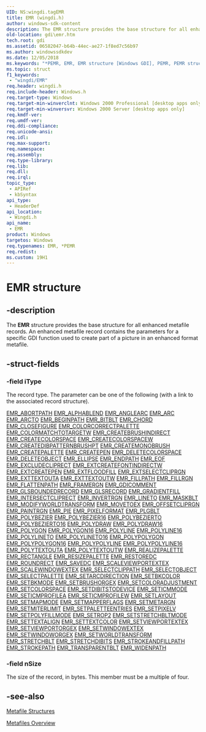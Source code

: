 ```yaml
---
UID: NS:wingdi.tagEMR
title: EMR (wingdi.h)
author: windows-sdk-content
description: The EMR structure provides the base structure for all enhanced metafile records. An enhanced metafile record contains the parameters for a specific GDI function used to create part of a picture in an enhanced format metafile.
old-location: gdi\emr.htm
tech.root: gdi
ms.assetid: 06582047-b64b-44ec-ae27-1f8ed7c56b97
ms.author: windowssdkdev
ms.date: 12/05/2018
ms.keywords: "*PEMR, EMR, EMR structure [Windows GDI], PEMR, PEMR structure pointer [Windows GDI], _win32_EMR_str, gdi.emr, wingdi/EMR, wingdi/PEMR"
ms.topic: struct
f1_keywords: 
 - "wingdi/EMR"
req.header: wingdi.h
req.include-header: Windows.h
req.target-type: Windows
req.target-min-winverclnt: Windows 2000 Professional [desktop apps only]
req.target-min-winversvr: Windows 2000 Server [desktop apps only]
req.kmdf-ver: 
req.umdf-ver: 
req.ddi-compliance: 
req.unicode-ansi: 
req.idl: 
req.max-support: 
req.namespace: 
req.assembly: 
req.type-library: 
req.lib: 
req.dll: 
req.irql: 
topic_type:
 - APIRef
 - kbSyntax
api_type:
 - HeaderDef
api_location:
 - Wingdi.h
api_name:
 - EMR
product: Windows
targetos: Windows
req.typenames: EMR, *PEMR
req.redist: 
ms.custom: 19H1
---
```


# EMR structure


## -description



The <b>EMR</b> structure provides the base structure for all enhanced metafile records. An enhanced metafile record contains the parameters for a specific GDI function used to create part of a picture in an enhanced format metafile.




## -struct-fields




### -field iType

The record type. The parameter can be one of the following (with a link to the associated record structure).

<a href="https://docs.microsoft.com/windows/win32/api/wingdi/ns-wingdi-emrabortpath">EMR_ABORTPATH</a>
<a href="https://docs.microsoft.com/windows/desktop/api/wingdi/ns-wingdi-emralphablend">EMR_ALPHABLEND</a>
<a href="https://docs.microsoft.com/windows/desktop/api/wingdi/ns-wingdi-emranglearc">EMR_ANGLEARC</a>
<a href="https://docs.microsoft.com/windows/desktop/api/wingdi/ns-wingdi-emrarc">EMR_ARC</a>
<a href="https://docs.microsoft.com/windows/desktop/api/wingdi/ns-wingdi-emrarc">EMR_ARCTO</a>
<a href="https://docs.microsoft.com/windows/win32/api/wingdi/ns-wingdi-emrabortpath">EMR_BEGINPATH</a>
<a href="https://docs.microsoft.com/windows/desktop/api/wingdi/ns-wingdi-emrbitblt">EMR_BITBLT</a>
<a href="https://docs.microsoft.com/windows/desktop/api/wingdi/ns-wingdi-emrarc">EMR_CHORD</a>
<a href="https://docs.microsoft.com/windows/win32/api/wingdi/ns-wingdi-emrabortpath">EMR_CLOSEFIGURE</a>
<a href="https://docs.microsoft.com/windows/win32/api/wingdi/ns-wingdi-emrcolorcorrectpalette">EMR_COLORCORRECTPALETTE</a>
<a href="https://docs.microsoft.com/windows/win32/api/wingdi/ns-wingdi-emrcolormatchtotarget">EMR_COLORMATCHTOTARGETW</a>
<a href="https://docs.microsoft.com/windows/desktop/api/wingdi/ns-wingdi-emrcreatebrushindirect">EMR_CREATEBRUSHINDIRECT</a>
<a href="https://docs.microsoft.com/windows/desktop/api/wingdi/ns-wingdi-emrcreatecolorspace">EMR_CREATECOLORSPACE</a>
<a href="https://docs.microsoft.com/windows/desktop/api/wingdi/ns-wingdi-emrcreatecolorspacew">EMR_CREATECOLORSPACEW</a>
<a href="https://docs.microsoft.com/windows/desktop/api/wingdi/ns-wingdi-emrcreatedibpatternbrushpt">EMR_CREATEDIBPATTERNBRUSHPT</a>
<a href="https://docs.microsoft.com/windows/desktop/api/wingdi/ns-wingdi-emrcreatemonobrush">EMR_CREATEMONOBRUSH</a>
<a href="https://docs.microsoft.com/windows/desktop/api/wingdi/ns-wingdi-emrcreatepalette">EMR_CREATEPALETTE</a>
<a href="https://docs.microsoft.com/windows/desktop/api/wingdi/ns-wingdi-emrcreatepen">EMR_CREATEPEN</a>
<a href="https://docs.microsoft.com/windows/desktop/api/wingdi/ns-wingdi-emrsetcolorspace">EMR_DELETECOLORSPACE</a>
<a href="https://docs.microsoft.com/windows/desktop/api/wingdi/ns-wingdi-emrselectobject">EMR_DELETEOBJECT</a>
<a href="https://docs.microsoft.com/windows/desktop/api/wingdi/ns-wingdi-emrellipse">EMR_ELLIPSE</a>
<a href="https://docs.microsoft.com/windows/win32/api/wingdi/ns-wingdi-emrabortpath">EMR_ENDPATH</a>
<a href="https://docs.microsoft.com/windows/desktop/api/wingdi/ns-wingdi-emreof">EMR_EOF</a>
<a href="https://docs.microsoft.com/windows/desktop/api/wingdi/ns-wingdi-emrexcludecliprect">EMR_EXCLUDECLIPRECT</a>
<a href="https://docs.microsoft.com/windows/desktop/api/wingdi/ns-wingdi-emrextcreatefontindirectw">EMR_EXTCREATEFONTINDIRECTW</a>
<a href="https://docs.microsoft.com/windows/desktop/api/wingdi/ns-wingdi-emrextcreatepen">EMR_EXTCREATEPEN</a>
<a href="https://docs.microsoft.com/windows/desktop/api/wingdi/ns-wingdi-emrextfloodfill">EMR_EXTFLOODFILL</a>
<a href="https://docs.microsoft.com/windows/desktop/api/wingdi/ns-wingdi-emrextselectcliprgn">EMR_EXTSELECTCLIPRGN</a>
<a href="https://docs.microsoft.com/windows/desktop/api/wingdi/ns-wingdi-emrexttextouta">EMR_EXTTEXTOUTA</a>
<a href="https://docs.microsoft.com/windows/desktop/api/wingdi/ns-wingdi-emrexttextouta">EMR_EXTTEXTOUTW</a>
<a href="https://docs.microsoft.com/windows/desktop/api/wingdi/ns-wingdi-emrfillpath">EMR_FILLPATH</a>
<a href="https://docs.microsoft.com/windows/desktop/api/wingdi/ns-wingdi-emrfillrgn">EMR_FILLRGN</a>
<a href="https://docs.microsoft.com/windows/win32/api/wingdi/ns-wingdi-emrabortpath">EMR_FLATTENPATH</a>
<a href="https://docs.microsoft.com/windows/desktop/api/wingdi/ns-wingdi-emrframergn">EMR_FRAMERGN</a>
<a href="https://docs.microsoft.com/windows/desktop/api/wingdi/ns-wingdi-emrgdicomment">EMR_GDICOMMENT</a>
<a href="https://docs.microsoft.com/windows/desktop/api/wingdi/ns-wingdi-emrglsboundedrecord">EMR_GLSBOUNDEDRECORD</a>
<a href="https://docs.microsoft.com/windows/desktop/api/wingdi/ns-wingdi-emrglsrecord">EMR_GLSRECORD</a>
<a href="https://docs.microsoft.com/windows/desktop/api/wingdi/ns-wingdi-emrgradientfill">EMR_GRADIENTFILL</a>
<a href="https://docs.microsoft.com/windows/desktop/api/wingdi/ns-wingdi-emrexcludecliprect">EMR_INTERSECTCLIPRECT</a>
<a href="https://docs.microsoft.com/windows/desktop/api/wingdi/ns-wingdi-emrinvertrgn">EMR_INVERTRGN</a>
<a href="https://docs.microsoft.com/windows/desktop/api/wingdi/ns-wingdi-emrlineto">EMR_LINETO</a>
<a href="https://docs.microsoft.com/windows/desktop/api/wingdi/ns-wingdi-emrmaskblt">EMR_MASKBLT</a>
<a href="https://docs.microsoft.com/windows/desktop/api/wingdi/ns-wingdi-emrmodifyworldtransform">EMR_MODIFYWORLDTRANSFORM</a>
<a href="https://docs.microsoft.com/windows/desktop/api/wingdi/ns-wingdi-emrlineto">EMR_MOVETOEX</a>
<a href="https://docs.microsoft.com/windows/desktop/api/wingdi/ns-wingdi-emroffsetcliprgn">EMR_OFFSETCLIPRGN</a>
<a href="https://docs.microsoft.com/windows/desktop/api/wingdi/ns-wingdi-emrinvertrgn">EMR_PAINTRGN</a>
<a href="https://docs.microsoft.com/windows/desktop/api/wingdi/ns-wingdi-emrarc">EMR_PIE</a>
<a href="https://docs.microsoft.com/windows/desktop/api/wingdi/ns-wingdi-emrpixelformat">EMR_PIXELFORMAT</a>
<a href="https://docs.microsoft.com/windows/desktop/api/wingdi/ns-wingdi-emrplgblt">EMR_PLGBLT</a>
<a href="https://docs.microsoft.com/windows/desktop/api/wingdi/ns-wingdi-emrpolyline">EMR_POLYBEZIER</a>
<a href="https://docs.microsoft.com/windows/desktop/api/wingdi/ns-wingdi-emrpolyline16">EMR_POLYBEZIER16</a>
<a href="https://docs.microsoft.com/windows/desktop/api/wingdi/ns-wingdi-emrpolyline">EMR_POLYBEZIERTO</a>
<a href="https://docs.microsoft.com/windows/desktop/api/wingdi/ns-wingdi-emrpolyline16">EMR_POLYBEZIERTO16</a>
<a href="https://docs.microsoft.com/windows/desktop/api/wingdi/ns-wingdi-emrpolydraw">EMR_POLYDRAW</a>
<a href="https://docs.microsoft.com/windows/desktop/api/wingdi/ns-wingdi-emrpolydraw16">EMR_POLYDRAW16</a>
<a href="https://docs.microsoft.com/windows/desktop/api/wingdi/ns-wingdi-emrpolyline">EMR_POLYGON</a>
<a href="https://docs.microsoft.com/windows/desktop/api/wingdi/ns-wingdi-emrpolyline16">EMR_POLYGON16</a>
<a href="https://docs.microsoft.com/windows/desktop/api/wingdi/ns-wingdi-emrpolyline">EMR_POLYLINE</a>
<a href="https://docs.microsoft.com/windows/desktop/api/wingdi/ns-wingdi-emrpolyline16">EMR_POLYLINE16</a>
<a href="https://docs.microsoft.com/windows/desktop/api/wingdi/ns-wingdi-emrpolyline">EMR_POLYLINETO</a>
<a href="https://docs.microsoft.com/windows/desktop/api/wingdi/ns-wingdi-emrpolyline16">EMR_POLYLINETO16</a>
<a href="https://docs.microsoft.com/windows/desktop/api/wingdi/ns-wingdi-emrpolypolyline">EMR_POLYPOLYGON</a>
<a href="https://docs.microsoft.com/windows/desktop/api/wingdi/ns-wingdi-emrpolypolyline16">EMR_POLYPOLYGON16</a>
<a href="https://docs.microsoft.com/windows/desktop/api/wingdi/ns-wingdi-emrpolypolyline">EMR_POLYPOLYLINE</a>
<a href="https://docs.microsoft.com/windows/desktop/api/wingdi/ns-wingdi-emrpolypolyline16">EMR_POLYPOLYLINE16</a>
<a href="https://docs.microsoft.com/windows/desktop/api/wingdi/ns-wingdi-emrpolytextouta">EMR_POLYTEXTOUTA</a>
<a href="https://docs.microsoft.com/windows/desktop/api/wingdi/ns-wingdi-emrpolytextouta">EMR_POLYTEXTOUTW</a>
<a href="https://docs.microsoft.com/windows/win32/api/wingdi/ns-wingdi-emrabortpath">EMR_REALIZEPALETTE</a>
<a href="https://docs.microsoft.com/windows/desktop/api/wingdi/ns-wingdi-emrellipse">EMR_RECTANGLE</a>
<a href="https://docs.microsoft.com/windows/desktop/api/wingdi/ns-wingdi-emrresizepalette">EMR_RESIZEPALETTE</a>
<a href="https://docs.microsoft.com/windows/desktop/api/wingdi/ns-wingdi-emrrestoredc">EMR_RESTOREDC</a>
<a href="https://docs.microsoft.com/windows/desktop/api/wingdi/ns-wingdi-emrroundrect">EMR_ROUNDRECT</a>
<a href="https://docs.microsoft.com/windows/win32/api/wingdi/ns-wingdi-emrabortpath">EMR_SAVEDC</a>
<a href="https://docs.microsoft.com/windows/desktop/api/wingdi/ns-wingdi-emrscaleviewportextex">EMR_SCALEVIEWPORTEXTEX</a>
<a href="https://docs.microsoft.com/windows/desktop/api/wingdi/ns-wingdi-emrscaleviewportextex">EMR_SCALEWINDOWEXTEX</a>
<a href="https://docs.microsoft.com/windows/desktop/api/wingdi/ns-wingdi-emrselectclippath">EMR_SELECTCLIPPATH</a>
<a href="https://docs.microsoft.com/windows/desktop/api/wingdi/ns-wingdi-emrselectobject">EMR_SELECTOBJECT</a>
<a href="https://docs.microsoft.com/windows/desktop/api/wingdi/ns-wingdi-emrselectpalette">EMR_SELECTPALETTE</a>
<a href="https://docs.microsoft.com/windows/desktop/api/wingdi/ns-wingdi-emrsetarcdirection">EMR_SETARCDIRECTION</a>
<a href="https://docs.microsoft.com/windows/win32/api/wingdi/ns-wingdi-emrsetbkcolor">EMR_SETBKCOLOR</a>
<a href="https://docs.microsoft.com/windows/desktop/api/wingdi/ns-wingdi-emrselectclippath">EMR_SETBKMODE</a>
<a href="https://docs.microsoft.com/windows/desktop/api/wingdi/ns-wingdi-emrsetviewportextex">EMR_SETBRUSHORGEX</a>
<a href="https://docs.microsoft.com/windows/desktop/api/wingdi/ns-wingdi-emrsetcoloradjustment">EMR_SETCOLORADJUSTMENT</a>
<a href="https://docs.microsoft.com/windows/desktop/api/wingdi/ns-wingdi-emrsetcolorspace">EMR_SETCOLORSPACE</a>
<a href="https://docs.microsoft.com/windows/desktop/api/wingdi/ns-wingdi-emrsetdibitstodevice">EMR_SETDIBITSTODEVICE</a>
<a href="https://docs.microsoft.com/windows/desktop/api/wingdi/ns-wingdi-emrselectclippath">EMR_SETICMMODE</a>
<a href="https://docs.microsoft.com/windows/desktop/api/wingdi/ns-wingdi-emrseticmprofile">EMR_SETICMPROFILEA</a>
<a href="https://docs.microsoft.com/windows/desktop/api/wingdi/ns-wingdi-emrseticmprofile">EMR_SETICMPROFILEW</a>
<a href="https://docs.microsoft.com/windows/desktop/api/wingdi/ns-wingdi-emrselectclippath">EMR_SETLAYOUT</a>
<a href="https://docs.microsoft.com/windows/desktop/api/wingdi/ns-wingdi-emrselectclippath">EMR_SETMAPMODE</a>
<a href="https://docs.microsoft.com/windows/desktop/api/wingdi/ns-wingdi-emrsetmapperflags">EMR_SETMAPPERFLAGS</a>
<a href="https://docs.microsoft.com/windows/win32/api/wingdi/ns-wingdi-emrabortpath">EMR_SETMETARGN</a>
<a href="https://docs.microsoft.com/windows/desktop/api/wingdi/ns-wingdi-emrsetmiterlimit">EMR_SETMITERLIMIT</a>
<a href="https://docs.microsoft.com/windows/desktop/api/wingdi/ns-wingdi-emrsetpaletteentries">EMR_SETPALETTEENTRIES</a>
<a href="https://docs.microsoft.com/windows/desktop/api/wingdi/ns-wingdi-emrsetpixelv">EMR_SETPIXELV</a>
<a href="https://docs.microsoft.com/windows/desktop/api/wingdi/ns-wingdi-emrselectclippath">EMR_SETPOLYFILLMODE</a>
<a href="https://docs.microsoft.com/windows/desktop/api/wingdi/ns-wingdi-emrselectclippath">EMR_SETROP2</a>
<a href="https://docs.microsoft.com/windows/desktop/api/wingdi/ns-wingdi-emrselectclippath">EMR_SETSTRETCHBLTMODE</a>
<a href="https://docs.microsoft.com/windows/desktop/api/wingdi/ns-wingdi-emrselectclippath">EMR_SETTEXTALIGN</a>
<a href="https://docs.microsoft.com/windows/win32/api/wingdi/ns-wingdi-emrsetbkcolor">EMR_SETTEXTCOLOR</a>
<a href="https://docs.microsoft.com/windows/desktop/api/wingdi/ns-wingdi-emrsetviewportextex">EMR_SETVIEWPORTEXTEX</a>
<a href="https://docs.microsoft.com/windows/desktop/api/wingdi/ns-wingdi-emrsetviewportorgex">EMR_SETVIEWPORTORGEX</a>
<a href="https://docs.microsoft.com/windows/desktop/api/wingdi/ns-wingdi-emrsetviewportextex">EMR_SETWINDOWEXTEX</a>
<a href="https://docs.microsoft.com/windows/desktop/api/wingdi/ns-wingdi-emrsetviewportextex">EMR_SETWINDOWORGEX</a>
<a href="https://docs.microsoft.com/windows/desktop/api/wingdi/ns-wingdi-emrsetworldtransform">EMR_SETWORLDTRANSFORM</a>
<a href="https://docs.microsoft.com/windows/desktop/api/wingdi/ns-wingdi-emrstretchblt">EMR_STRETCHBLT</a>
<a href="https://docs.microsoft.com/windows/desktop/api/wingdi/ns-wingdi-emrstretchdibits">EMR_STRETCHDIBITS</a>
<a href="https://docs.microsoft.com/windows/desktop/api/wingdi/ns-wingdi-emrfillpath">EMR_STROKEANDFILLPATH</a>
<a href="https://docs.microsoft.com/windows/desktop/api/wingdi/ns-wingdi-emrfillpath">EMR_STROKEPATH</a>
<a href="https://docs.microsoft.com/windows/desktop/api/wingdi/ns-wingdi-emrtransparentblt">EMR_TRANSPARENTBLT</a>
<a href="https://docs.microsoft.com/windows/win32/api/wingdi/ns-wingdi-emrabortpath">EMR_WIDENPATH</a>

### -field nSize

The size of the record, in bytes. This member must be a multiple of four.


## -see-also




<a href="https://docs.microsoft.com/windows/desktop/gdi/metafile-structures">Metafile Structures</a>



<a href="https://docs.microsoft.com/windows/desktop/gdi/metafiles">Metafiles Overview</a>
 

 

